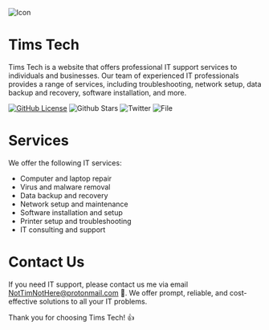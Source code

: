 ![Icon](https://user-images.githubusercontent.com/102999216/222619294-b7810e59-dcbc-4cd9-afca-1508e81aa50a.png)

# Tims Tech

Tims Tech is a website that offers professional IT support services to individuals and businesses. Our team of experienced IT professionals provides a range of services, including troubleshooting, network setup, data backup and recovery, software installation, and more.

[![GitHub License](https://img.shields.io/github/license/TimNotHere/timnothere.github.io)](LICENSE) ![Github Stars](https://img.shields.io/github/stars/TimNotHere/timnothere.github.io?style=social) ![Twitter](https://img.shields.io/twitter/follow/NotTimNotHere?style=social) ![File](https://img.shields.io/github/directory-file-count/TimNotHere/Tims-Clicker-Game)

# Services

We offer the following IT services:

* Computer and laptop repair
* Virus and malware removal
* Data backup and recovery
* Network setup and maintenance
* Software installation and setup
* Printer setup and troubleshooting
* IT consulting and support

# Contact Us

If you need IT support, please contact us me via email NotTimNotHere@protonmail.com 📧. We offer prompt, reliable, and cost-effective solutions to all your IT problems.

Thank you for choosing Tims Tech! 👍
